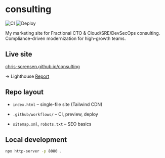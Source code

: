 # consulting

![CI](https://github.com/chris-sorensen/consulting/actions/workflows/ci.yml/badge.svg)
![Deploy](https://github.com/chris-sorensen/consulting/actions/workflows/deploy.yml/badge.svg)

My marketing site for Fractional CTO & Cloud/SRE/DevSecOps consulting. Compliance-driven modernization for high-growth teams.

## Live site

[chris-sorensen.github.io/consulting](https://chris-sorensen.github.io/consulting/)

→ Lighthouse
[Report](https://storage.googleapis.com/lighthouse-infrastructure.appspot.com/reports/1755663229122-90690.report.html)

## Repo layout

- `index.html` – single-file site (Tailwind CDN)

- `.github/workflows/` – CI, preview, deploy

- `sitemap.xml`, `robots.txt` – SEO basics

## Local development

```bash
npx http-server -p 8080 .
